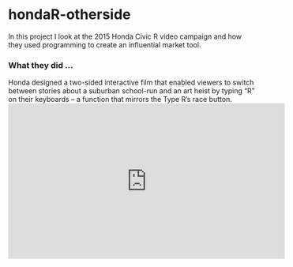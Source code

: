 <h1> hondaR-otherside </h1>
In this project I look at the 2015 Honda Civic R video campaign and how they used programming to create an influential market tool.

<h3> What they did ... </h3>
Honda designed a two-sided interactive film that enabled viewers to switch between stories about a suburban school-run and an art heist by typing “R” on their keyboards – a function that mirrors the Type R’s race button.

<iframe width="560" height="315" src="https://www.youtube.com/embed/dO5OTCxGCto" frameborder="0" allow="accelerometer; autoplay; encrypted-media; gyroscope; picture-in-picture" allowfullscreen></iframe>
